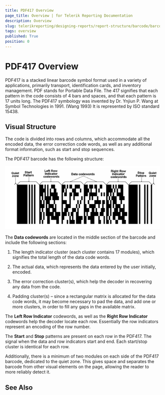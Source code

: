 ```yaml
---
title: PDF417 Overview
page_title: Overview | for Telerik Reporting Documentation
description: Overview
slug: telerikreporting/designing-reports/report-structure/barcode/barcode-types/2d-barcodes/pdf417/overview
tags: overview
published: True
position: 0
---
```


# PDF417 Overview



PDF417 is a stacked linear barcode symbol format used in a variety of applications, primarily transport,         identification cards, and inventory management. PDF stands for Portable Data File. The 417 signifies that each         pattern in the code consists of 4 bars and spaces, and that each pattern is 17 units long. The PDF417 symbology         was invented by Dr. Ynjiun P. Wang at Symbol Technologies in 1991. (Wang 1993) It is represented by ISO standard 15438.       

## Visual Structure

The code is divided into rows and columns, which accommodate all the encoded data, the error correction code words,           as well as any additional format information, such as start and stop sequences.         

The PDF417 barcode has the following structure:           

  ![barcode pdf 417 structure](images/Barcodes/barcode-pdf417-structure.png)

The __Data codewords__  are located in the middle section of the barcode and include the following sections:         

1. The length indicator cluster (each cluster contains 17 modules), which signifies the total length of the data code words. 

1. The actual data, which represents the data entered by the user initially, encoded.

1. The error correction cluster(s), which help the decoder in recovering any data from the code. 

1. Padding cluster(s) – since a rectangular matrix is allocated for the data code words, it may become necessary               to pad the data, and add one or more clusters, in order to fill any gaps in the available matrix.             

The __Left Row Indicator__  codewords, as well as the __Right Row Indicator__            codewords help the decoder locate each row. Essentially the row indicators represent an encoding of the row number.         

The __Start__  and __Stop__  patterns are present on each row in the PDF417.           The signal when the data and row indicators start and end. Each start/stop cluster is identical for each row.         

Additionally, there is a minimum of two modules on each side of the PDF417 barcode, dedicated to the quiet zone.           This gives space and separates the barcode from other visual elements on the page, allowing the reader to more reliably detect it.         

## See Also

